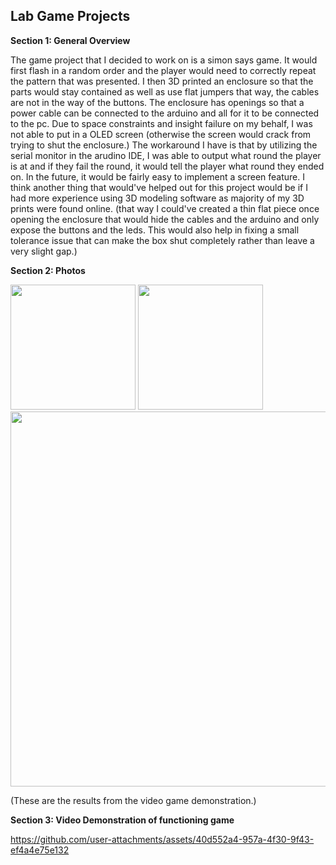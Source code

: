 ## Lab Game Projects

  **Section 1: General Overview**

The  game project that I decided to work on is a simon says game. It would first flash in a random order and the player would need to correctly repeat the pattern that was presented. I then 3D printed an enclosure so that the parts would stay contained as well as use flat jumpers that way, the cables are not in the way of the buttons. The enclosure has openings so that a power cable can be connected to the arduino and all for it to be connected to the pc. Due to  space constraints and insight failure on my behalf, I was not able to put in a OLED screen (otherwise the screen would crack from trying to shut the enclosure.) The workaround I have is that by utilizing the serial monitor in the arudino IDE, I was able to output what round the player is at and if they fail the round, it would tell the player what round they ended on. In the future, it would be fairly easy to implement a screen feature. I think another thing that would've helped out for this project would be if I had more experience using 3D modeling software as majority of my 3D prints were found online. (that way I could've created a thin flat piece once opening the enclosure that would hide the cables and the arduino and only expose the buttons and the leds. This would also help in fixing a small tolerance issue that can make the box shut completely rather than leave a very slight gap.) 


  **Section 2: Photos**

  <img src=  "https://github.com/user-attachments/assets/b9cf7b78-84bf-4280-8ad6-6897323665f0" width = 200>

  <img src=  "https://github.com/user-attachments/assets/09ce3974-259b-4207-bead-cc33beb88e07" width = 200>

  <img src= "https://github.com/user-attachments/assets/df40f33f-c047-4bf1-9dc5-7dd8efe32d19" width = 600> 
  
  (These are the results from the video game demonstration.)


  **Section 3: Video Demonstration of functioning game**
  

https://github.com/user-attachments/assets/40d552a4-957a-4f30-9f43-ef4a4e75e132

